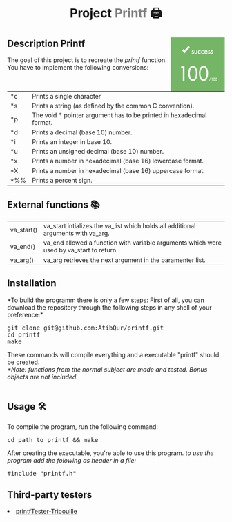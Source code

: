 # <p align="center">Project <a style="color:gray;text-decoration:none;" href="https://github.com/AtibQur/printf/blob/master/en.subject.pdf">Printf</a> 🖨️</h1>
<p><img align="right" src="score.png" alt="Score" width="125" height="125"></p>
<h2> Description Printf</h2>   
<p>The goal of this project is to recreate the <em>printf</em> function. You have to implement the following conversions: </p>
<table>
  <tr>
    <td>*c</td>
    <td>Prints a single character</td>
  </tr>
  <tr>
    <td>*s</td>
    <td>Prints a string (as defined by the common C convention).</td>
  </tr>
  <tr>
    <td>*p</td>
    <td>The void * pointer argument has to be printed in hexadecimal format.</td>
  </tr>
  <tr>
    <td>*d</td>
    <td>Prints a decimal (base 10) number.</td>
  </tr>
  <tr>
    <td>*i</td>
    <td>Prints an integer in base 10.</td>
  </tr>
  <tr>
    <td>*u</td>
    <td>Prints an unsigned decimal (base 10) number.</td>
  </tr>
  <tr>
    <td>*x</td>
    <td>Prints a number in hexadecimal (base 16) lowercase format.</td>
  </tr>
  <tr>
    <td>*X</td>
    <td>Prints a number in hexadecimal (base 16) uppercase format.</td>
  </tr>
  <tr>
    <td>*%%</td>
    <td>Prints a percent sign.</td>
  </tr>
</table>
<h2>External functions 📚</h2>
<table>
  <tr>
    <td>va_start()</td>
    <td>va_start intializes the va_list which holds all additional arguments with va_arg.</td>
  </tr>
  <tr>
    <td>va_end()</td>
    <td>va_end allowed a function with variable arguments which were used by va_start to return.</td>
  </tr>
  <tr>
    <td>va_arg()</td>
    <td>va_arg retrieves the next argument in the paramenter list.</td>
  </tr>
</table>

<h2>Installation</h2>
*To build the programm there is only a few steps: First of all, you can download the repository through the following steps in any shell of your preference:*
<br>
<pre>
git clone git@github.com:AtibQur/printf.git
cd printf
make
</pre>
These commands will compile everything and a executable "printf" should be created. 
<br>
<em>*Note: functions from the normal subject are made and tested. Bonus objects are not included.</em>
<br><br>
<h2>Usage 🛠️</h2>

<p>To compile the program, run the following command:</p>
<pre>
cd path_to_printf && make
</pre>
<p>After creating the executable, you're able to use this program. <em>to use the program add the folowing as header in a file:</em></p>

<pre>
#include "printf.h"
</pre>
<h2>Third-party testers</h2>
<li><a href="https://github.com/Tripouille/printfTester">printfTester-Tripouille</a></li>
